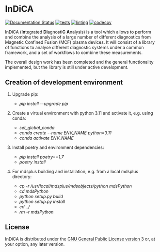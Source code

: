 # InDiCA

[![Documentation
Status](https://readthedocs.org/projects/indica-ukaea/badge/?version=latest)](https://indica-ukaea.readthedocs.io/en/latest/?badge=latest)
[![tests](https://github.com/ukaea/Indica/workflows/tests/badge.svg)](https://github.com/ukaea/Indica/actions?query=workflow%3Atests)
[![linting](https://github.com/ukaea/Indica/workflows/linting/badge.svg)](https://github.com/ukaea/Indica/actions?query=workflow%3Alinting)
[![codecov](https://codecov.io/gh/ukaea/Indica/branch/master/graph/badge.svg?token=6VJ5J4JRA2)](https://codecov.io/gh/ukaea/Indica)

InDiCA (**In**tegrated **Di**agnosti**C** **A**nalysis) is a tool which allows to perform and combine the analysis of a large number of different diagnostics from Magnetic Confined Fusion (MCF) plasma devices. It will consist of a library of functions to analyse different diagnostic systems under a common framework, and a set of workflows to combine these measurements.  <!--- Test for pre-commit -->

The overall design work has been completed and the general functionality implemented, but the library is still under active development.
<!--In  addition to the (rapidly changing) code, this repository holds the documentation for this project, [which can be found on ReadTheDocs](https://indica-ukaea.readthedocs.io/en/latest/), which is also still (rapidly) changing.-->

## Creation of development environment
1. Upgrade pip:
    - *pip install --upgrade pip*

2. Create a virtual environment with python 3.11 and activate it, e.g. using conda:
   - *set_global_conda*
   - *conda create --name ENV_NAME python=3.11*
   - *conda activate ENV_NAME*

3. Install poetry and environment dependencies:
    - *pip install poetry==1.7*
    - *poetry install*

4. For mdsplus building and installation, e.g. from a local mdsplus directory:
   - *cp -r /usr/local/mdsplus/mdsobjects/python mdsPython*
   - *cd mdsPython*
   - *python setup.py build*
   - *python setup.py install*
   - *cd ../*
   - *rm -r mdsPython*

## License

InDiCA is distributed under the [GNU General Public License version
3](LICENSE.md) or, at your option, any later version.
